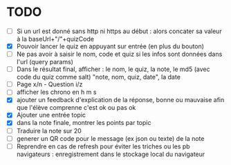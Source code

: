 # TODO

- [ ] Si un url est donné sans http ni https au début : alors concater sa valeur à la baseUrl+"/"+quizCode
- [x] Pouvoir lancer le quiz en appuyant sur entrée (en plus du bouton)
- [ ] Ne pas avoir à saisir le nom, code et quiz si les infos sont données dans l'url (query params)
- [ ] Dans le résultat final, afficher : le nom, le quiz, la note, le md5 (avec code du quiz comme salt) "note, nom, quiz, date", la date
- [ ] Page x/n - Question  i/z
- [ ] afficher les chrono en h m s
- [x] ajouter un feedback d'explication de la réponse, bonne ou mauvaise afin que l'élève comprenne c'est ok ou pas ok
- [x] Ajouter une entrée topic
- [x] dans la note finale, montrer les points par topic
- [ ] Traduire la note sur 20
- [ ] generer un QR code pour le message (ex json ou texte) de la note
- [ ] Reprendre en cas de refresh pour éviter les triches ou les pb navigateurs : enregistrement dans le stockage local du navigateur